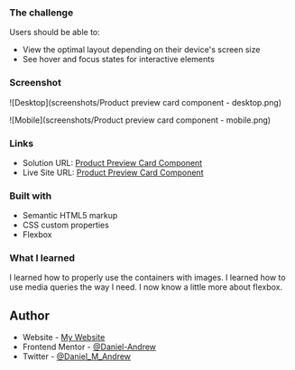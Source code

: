 ### The challenge

Users should be able to:

- View the optimal layout depending on their device's screen size
- See hover and focus states for interactive elements

### Screenshot

![Desktop](screenshots/Product preview card component - desktop.png)

![Mobile](screenshots/Product preview card component - mobile.png)

### Links

- Solution URL: [Product Preview Card Component](https://your-solution-url.com)
- Live Site URL: [Product Preview Card Component](https://github.com/Daniel-Andrew/product-preview-card-component/)

### Built with

- Semantic HTML5 markup
- CSS custom properties
- Flexbox

### What I learned

I learned how to properly use the containers with images.
I learned how to use media queries the way I need.
I now know a little more about flexbox.

## Author

- Website - [My Website](https://)
- Frontend Mentor - [@Daniel-Andrew](https://www.frontendmentor.io/profile/Daniel-Andrew)
- Twitter - [@Daniel_M_Andrew](https://www.twitter.com/Daniel_M_Andrew)
